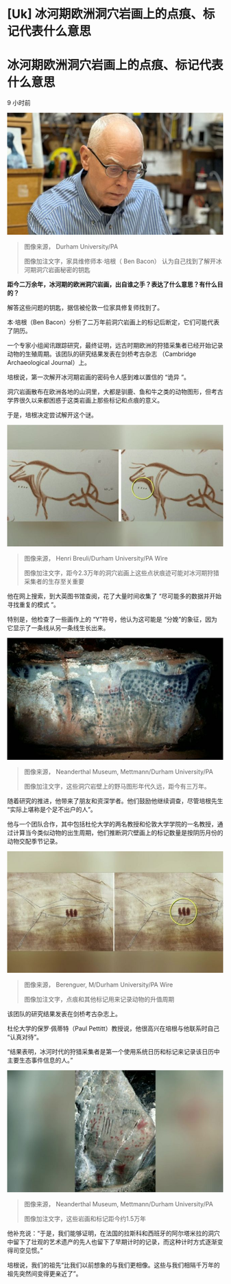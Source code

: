 # [Uk] 冰河期欧洲洞穴岩画上的点痕、标记代表什么意思

#  冰河期欧洲洞穴岩画上的点痕、标记代表什么意思

9 小时前

![家具维修师本·培根](_128203923_benbacon2.jpg)

> 图像来源，  Durham University/PA
>
> 图像加注文字，家具维修师本·培根（ Ben Bacon） 认为自己找到了解开冰河期洞穴岩画秘密的钥匙

**距今二万余年，冰河期的欧洲洞穴岩画，出自谁之手？表达了什么意思？有什么目的？**

解答这些问题的钥匙，据信被伦敦一位家具修复师找到了。

本·培根（Ben Bacon）分析了二万年前洞穴岩画上的标记后断定，它们可能代表了阴历。

一个专家小组闻讯跟踪研究，最终证明，远古时期欧洲的狩猎采集者已经开始记录动物的生殖周期。该团队的研究结果发表在剑桥考古杂志 （Cambridge Archaeological Journal）上。

培根说，第一次解开冰河期岩画的密码令人感到难以置信的 “诡异 ”。

洞穴岩画散布在欧洲各地的山洞里，大都是驯鹿、鱼和牛之类的动物图形，但考古学界很久以来都困惑于这类岩画上那些标记和点痕的意义。

于是，培根决定尝试解开这个谜。

![野牛岩画](_128199989_iceage4.jpg)

> 图像来源，  Henri Breuli/Durham University/PA Wire
>
> 图像加注文字，距今2.3万年的洞穴岩画上这些点状痕迹可能对冰河期狩猎采集者的生存至关重要

他在网上搜索，到大英图书馆查阅，花了大量时间收集了 “尽可能多的数据并开始寻找重复的模式 ”。

特别是，他检查了一些画作上的 “Y”符号，他认为这可能是 “分娩”的象征，因为它显示了一条线从另一条线生长出来。

![洞穴岩画](_128199985_iceage2.jpg)

> 图像来源，  Neanderthal Museum, Mettmann/Durham University/PA
>
> 图像加注文字，这些洞穴岩壁上的野马图形年代久远，距今有三万年。

随着研究的推进，他带来了朋友和资深学者。他们鼓励他继续调查，尽管培根先生 “实际上堪称是个足不出户的人”。

他与一个团队合作，其中包括杜伦大学的两名教授和伦敦大学学院的一名教授，通过计算当今类似动物的出生周期，他们推断洞穴壁画上的标记数量是按阴历月份的动物交配季节记录。

![洞穴岩画](_128200132_iceage5.jpg)

> 图像来源，  Berenguer, M/Durham University/PA Wire
>
> 图像加注文字，点痕和其他标记用来记录动物的升值周期

该团队的研究结果发表在剑桥考古杂志上。

杜伦大学的保罗·佩蒂特（Paul Pettitt）教授说，他很高兴在培根与他联系时自己 “认真对待”。

“结果表明，冰河时代的狩猎采集者是第一个使用系统日历和标记来记录该日历中主要生态事件信息的人。”

![洞穴岩画](_128199983_iceage1.jpg)

> 图像来源，  Neanderthal Museum, Mettmann/Durham University/PA
>
> 图像加注文字，这些岩画和标记距今约1.5万年

他补充说：“于是，我们能够证明，在法国的拉斯科和西班牙的阿尔塔米拉的洞穴中留下了壮观的艺术遗产的先人也留下了早期计时的记录，而这种计时方式逐渐变得司空见惯。”

培根说，我们的祖先“比我们以前想象的与我们更相像。这些与我们相隔千万年的祖先突然间变得更亲近了”。


